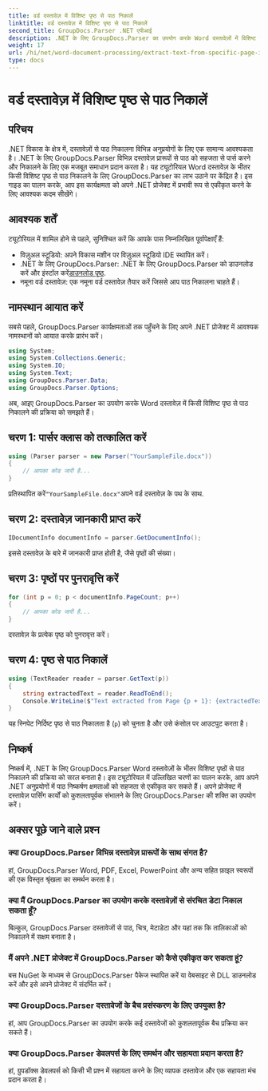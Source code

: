 ```yaml
---
title: वर्ड दस्तावेज़ में विशिष्ट पृष्ठ से पाठ निकालें
linktitle: वर्ड दस्तावेज़ में विशिष्ट पृष्ठ से पाठ निकालें
second_title: GroupDocs.Parser .NET एपीआई
description: .NET के लिए GroupDocs.Parser का उपयोग करके Word दस्तावेज़ों में विशिष्ट पृष्ठों से टेक्स्ट निकालने का तरीका जानें। अपने .NET में टेक्स्ट निष्कर्षण क्षमताओं को एकीकृत करें।
weight: 17
url: /hi/net/word-document-processing/extract-text-from-specific-page-in-word-document/
type: docs
---
```

# वर्ड दस्तावेज़ में विशिष्ट पृष्ठ से पाठ निकालें

## परिचय
.NET विकास के क्षेत्र में, दस्तावेज़ों से पाठ निकालना विभिन्न अनुप्रयोगों के लिए एक सामान्य आवश्यकता है। .NET के लिए GroupDocs.Parser विभिन्न दस्तावेज़ प्रारूपों से पाठ को सहजता से पार्स करने और निकालने के लिए एक मजबूत समाधान प्रदान करता है। यह ट्यूटोरियल Word दस्तावेज़ के भीतर किसी विशिष्ट पृष्ठ से पाठ निकालने के लिए GroupDocs.Parser का लाभ उठाने पर केंद्रित है। इस गाइड का पालन करके, आप इस कार्यक्षमता को अपने .NET प्रोजेक्ट में प्रभावी रूप से एकीकृत करने के लिए आवश्यक कदम सीखेंगे।
## आवश्यक शर्तें
ट्यूटोरियल में शामिल होने से पहले, सुनिश्चित करें कि आपके पास निम्नलिखित पूर्वापेक्षाएँ हैं:
- विज़ुअल स्टूडियो: अपने विकास मशीन पर विज़ुअल स्टूडियो IDE स्थापित करें।
-  .NET के लिए GroupDocs.Parser: .NET के लिए GroupDocs.Parser को डाउनलोड करें और इंस्टॉल करें[डाउनलोड पृष्ठ](https://releases.groupdocs.com/parser/net/).
- नमूना वर्ड दस्तावेज़: एक नमूना वर्ड दस्तावेज़ तैयार करें जिससे आप पाठ निकालना चाहते हैं।

## नामस्थान आयात करें
सबसे पहले, GroupDocs.Parser कार्यक्षमताओं तक पहुँचने के लिए अपने .NET प्रोजेक्ट में आवश्यक नामस्थानों को आयात करके प्रारंभ करें।
```csharp
using System;
using System.Collections.Generic;
using System.IO;
using System.Text;
using GroupDocs.Parser.Data;
using GroupDocs.Parser.Options;
```

अब, आइए GroupDocs.Parser का उपयोग करके Word दस्तावेज़ में किसी विशिष्ट पृष्ठ से पाठ निकालने की प्रक्रिया को समझते हैं।
## चरण 1: पार्सर क्लास को तत्कालित करें
```csharp
using (Parser parser = new Parser("YourSampleFile.docx"))
{
    // आपका कोड जारी है...
}
```
 प्रतिस्थापित करें`"YourSampleFile.docx"`अपने वर्ड दस्तावेज़ के पथ के साथ.
## चरण 2: दस्तावेज़ जानकारी प्राप्त करें
```csharp
IDocumentInfo documentInfo = parser.GetDocumentInfo();
```
इससे दस्तावेज़ के बारे में जानकारी प्राप्त होती है, जैसे पृष्ठों की संख्या।
## चरण 3: पृष्ठों पर पुनरावृत्ति करें
```csharp
for (int p = 0; p < documentInfo.PageCount; p++)
{
    // आपका कोड जारी है...
}
```
दस्तावेज़ के प्रत्येक पृष्ठ को पुनरावृत्त करें।
## चरण 4: पृष्ठ से पाठ निकालें
```csharp
using (TextReader reader = parser.GetText(p))
{
    string extractedText = reader.ReadToEnd();
    Console.WriteLine($"Text extracted from Page {p + 1}: {extractedText}");
}
```
यह स्निपेट निर्दिष्ट पृष्ठ से पाठ निकालता है (`p`) को चुनता है और उसे कंसोल पर आउटपुट करता है।

## निष्कर्ष
निष्कर्ष में, .NET के लिए GroupDocs.Parser Word दस्तावेज़ों के भीतर विशिष्ट पृष्ठों से पाठ निकालने की प्रक्रिया को सरल बनाता है। इस ट्यूटोरियल में उल्लिखित चरणों का पालन करके, आप अपने .NET अनुप्रयोगों में पाठ निष्कर्षण क्षमताओं को सहजता से एकीकृत कर सकते हैं। अपने प्रोजेक्ट में दस्तावेज़ पार्सिंग कार्यों को कुशलतापूर्वक संभालने के लिए GroupDocs.Parser की शक्ति का उपयोग करें।

## अक्सर पूछे जाने वाले प्रश्न
### क्या GroupDocs.Parser विभिन्न दस्तावेज़ प्रारूपों के साथ संगत है?
हां, GroupDocs.Parser Word, PDF, Excel, PowerPoint और अन्य सहित फ़ाइल स्वरूपों की एक विस्तृत श्रृंखला का समर्थन करता है।
### क्या मैं GroupDocs.Parser का उपयोग करके दस्तावेज़ों से संरचित डेटा निकाल सकता हूँ?
बिल्कुल, GroupDocs.Parser दस्तावेजों से पाठ, चित्र, मेटाडेटा और यहां तक कि तालिकाओं को निकालने में सक्षम बनाता है।
### मैं अपने .NET प्रोजेक्ट में GroupDocs.Parser को कैसे एकीकृत कर सकता हूं?
बस NuGet के माध्यम से GroupDocs.Parser पैकेज स्थापित करें या वेबसाइट से DLL डाउनलोड करें और इसे अपने प्रोजेक्ट में संदर्भित करें।
### क्या GroupDocs.Parser दस्तावेजों के बैच प्रसंस्करण के लिए उपयुक्त है?
हां, आप GroupDocs.Parser का उपयोग करके कई दस्तावेजों को कुशलतापूर्वक बैच प्रक्रिया कर सकते हैं।
### क्या GroupDocs.Parser डेवलपर्स के लिए समर्थन और सहायता प्रदान करता है?
हां, ग्रुपडॉक्स डेवलपर्स को किसी भी प्रश्न में सहायता करने के लिए व्यापक दस्तावेज और एक सहायता मंच प्रदान करता है।